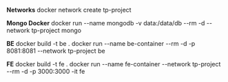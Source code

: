 __Networks__
docker network create tp-project

__Mongo Docker__
docker run --name mongodb -v data:/data/db --rm -d --network tp-project mongo

__BE__
docker build -t be .
docker run --name be-container --rm -d -p 8081:8081 --network tp-project be

__FE__
docker build -t fe .
docker run --name fe-container --network tp-project --rm -d -p 3000:3000 -it fe

